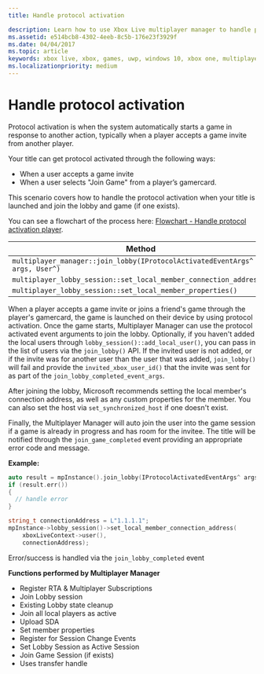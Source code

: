 ```yaml
---
title: Handle protocol activation

description: Learn how to use Xbox Live multiplayer manager to handle protocol activation.
ms.assetid: e514bcb8-4302-4eeb-8c5b-176e23f3929f
ms.date: 04/04/2017
ms.topic: article
keywords: xbox live, xbox, games, uwp, windows 10, xbox one, multiplayer manager, protocol activation
ms.localizationpriority: medium
---
```

# Handle protocol activation

Protocol activation is when the system automatically starts a game in response to another action, typically when a player accepts a game invite from another player.

Your title can get protocol activated through the following ways:

* When a user accepts a game invite
* When a user selects "Join Game" from a player’s gamercard.

This scenario covers how to handle the protocol activation when your title is launched and join the lobby and game (if one exists).

You can see a flowchart of the process here: [Flowchart - Handle protocol activation player](mpm-flowcharts/mpm-on-protocol-activation.md).

| Method | Event triggered |
| -----|----------------|
| `multiplayer_manager::join_lobby(IProtocolActivatedEventArgs^ args, User^)` | `join_lobby_completed_event` |
| `multiplayer_lobby_session::set_local_member_connection_address()` | `local_member_connection_address_write_completed ` |
| `multiplayer_lobby_session::set_local_member_properties()` | `member_property_changed` |

When a player accepts a game invite or joins a friend's game through the player's gamercard, the game is launched on their device by using protocol activation. Once the game starts, Multiplayer Manager can use the protocol activated event arguments to join the lobby. Optionally, if you haven't added the local users through `lobby_session()::add_local_user()`, you can pass in the list of users via the `join_lobby()` API. If the invited user is not added, or if the invite was for another user than the user that was added, `join_lobby()` will fail and provide the `invited_xbox_user_id()` that the invite was sent for as part of the `join_lobby_completed_event_args`.

After joining the lobby, Microsoft recommends setting the local member's connection address, as well as any custom properties for the member. You can also set the host via `set_synchronized_host` if one doesn't exist.

Finally, the Multiplayer Manager will auto join the user into the game session if a game is already in progress and has room for the invitee. The title will be notified through the `join_game_completed` event providing an appropriate error code and message.

**Example:**

```cpp
auto result = mpInstance().join_lobby(IProtocolActivatedEventArgs^ args, users);
if (result.err())
{
  // handle error
}

string_t connectionAddress = L"1.1.1.1";
mpInstance->lobby_session()->set_local_member_connection_address(
    xboxLiveContext->user(),
    connectionAddress);
```

Error/success is handled via the `join_lobby_completed` event

**Functions performed by Multiplayer Manager**

* Register RTA & Multiplayer Subscriptions
* Join Lobby session
 * Existing Lobby state cleanup
 * Join all local players as active
 * Upload SDA
 * Set member properties
* Register for Session Change Events
* Set Lobby Session as Active Session
* Join Game Session (if exists)
 * Uses transfer handle
